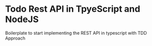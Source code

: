 # Todo Rest API in TpyeScript and NodeJS
Boilerplate to start implementing the REST API in typescript with TDD Approach